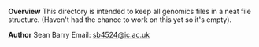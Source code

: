 **Overview**
This directory is intended to keep all genomics files in a neat file structure. (Haven't had the chance to work on this yet so it's empty).

**Author**
Sean Barry
Email: sb4524@ic.ac.uk
